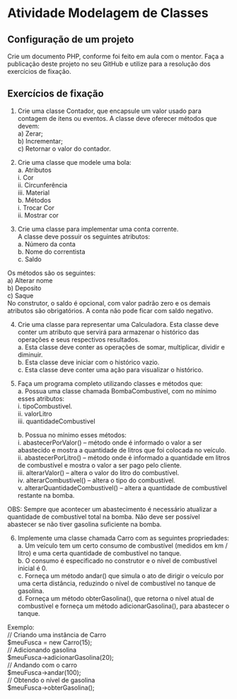 # Atividade Modelagem de Classes

## Configuração de um projeto

Crie um documento PHP, conforme foi feito em aula com o mentor. 
Faça a publicação deste projeto no seu GitHub e utilize para a resolução dos exercícios de fixação.

## Exercícios de fixação

1. Crie uma classe Contador, que encapsule um valor usado para
contagem de itens ou eventos. A classe deve oferecer métodos que
devem:  
    a) Zerar;  
    b) Incrementar;  
    c) Retornar o valor do contador.  


2. Crie uma classe que modele uma bola:  
    a. Atributos  
        i. Cor  
        ii. Circunferência  
        iii. Material  
    b. Métodos  
        i. Trocar Cor  
        ii. Mostrar cor  


3. Crie uma classe para implementar uma conta corrente.  
A classe deve possuir os seguintes atributos:  
    a. Número da conta  
    b. Nome do correntista  
    c. Saldo  
     
Os métodos são os seguintes:  
        a) Alterar nome  
    b) Deposito  
    c) Saque  
No construtor, o saldo é opcional, com valor padrão zero e os
demais atributos são obrigatórios. A conta não pode ficar com saldo
negativo.


4. Crie uma classe para representar uma Calculadora. Esta classe
deve conter um atributo que servirá para armazenar o histórico das
operações e seus respectivos resultados.  
    a. Esta classe deve conter as operações de somar, multiplicar,
dividir e diminuir.  
    b. Esta classe deve iniciar com o histórico vazio.  
    c. Esta classe deve conter uma ação para visualizar o histórico.  


5. Faça um programa completo utilizando classes e métodos que:  
    a. Possua uma classe chamada BombaCombustivel, com no
mínimo esses atributos:  
        i. tipoCombustivel.  
        ii. valorLitro  
        iii. quantidadeCombustivel  
  
    b. Possua no mínimo esses métodos:  
        i. abastecerPorValor() – método onde é informado o
valor a ser abastecido e mostra a quantidade de litros
que foi colocada no veículo.  
        ii. abastecerPorLitro() – método onde é informado a
quantidade em litros de combustível e mostra o valor a
ser pago pelo cliente.  
        iii. alterarValor() – altera o valor do litro do combustível.  
        iv. alterarCombustivel() – altera o tipo do combustível.  
        v. alterarQuantidadeCombustivel() – altera a
quantidade de combustível restante na bomba.  

OBS: Sempre que acontecer um abastecimento é necessário
atualizar a quantidade de combustível total na bomba. Não deve ser
possível abastecer se não tiver gasolina suficiente na bomba.  


6. Implemente uma classe chamada Carro com as seguintes
propriedades:  
    a. Um veículo tem um certo consumo de combustível (medidos
em km / litro) e uma certa quantidade de combustível no
tanque.  
    b. O consumo é especificado no construtor e o nível de
combustível inicial é 0.  
    c. Forneça um método andar() que simula o ato de dirigir o
veículo por uma certa distância, reduzindo o nível de
combustível no tanque de gasolina.  
    d. Forneça um método obterGasolina(), que retorna o nível atual
de combustível e forneça um método adicionarGasolina(),
para abastecer o tanque.  

Exemplo:  
// Criando uma instância de Carro  
$meuFusca = new Carro(15);  
// Adicionando gasolina  
$meuFusca->adicionarGasolina(20);  
// Andando com o carro  
$meuFusca->andar(100);  
// Obtendo o nível de gasolina  
$meuFusca->obterGasolina();  


<!-- ## Resultados -->

<!-- ![exercicio01e02](https://github.com/lipemp/aulas_php/blob/main/atividade_pratica_01/images/exercicios01e02.jpg)
![exercicio03](https://github.com/lipemp/aulas_php/blob/main/atividade_pratica_01/images/exercicio03.jpg) -->